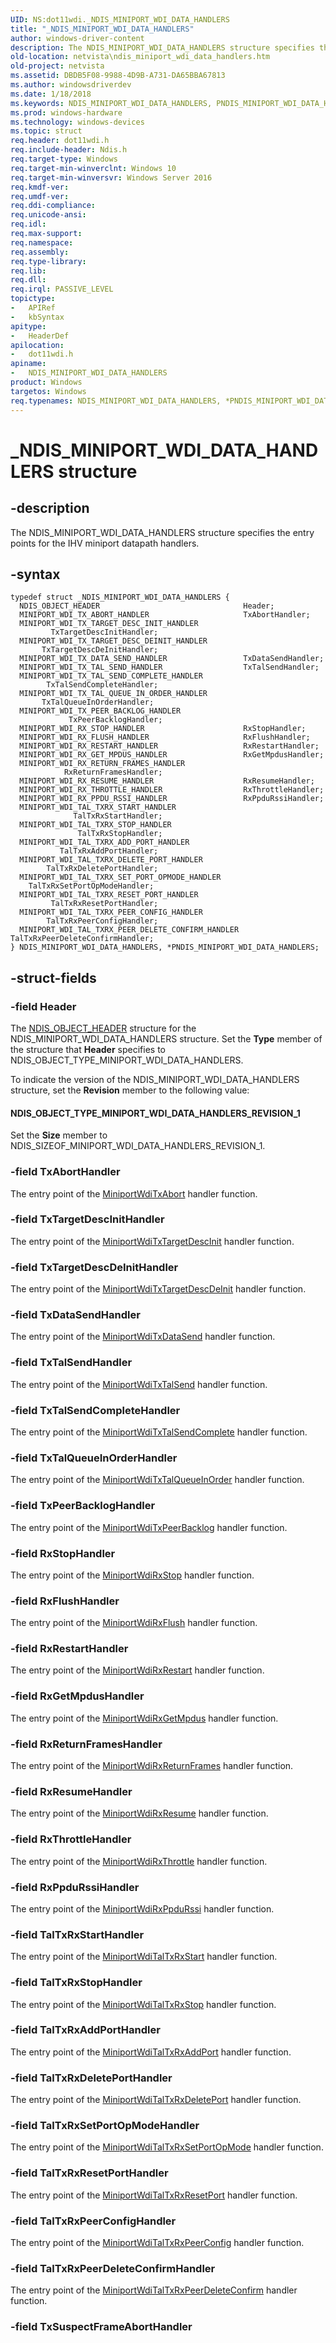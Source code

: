 ```yaml
---
UID: NS:dot11wdi._NDIS_MINIPORT_WDI_DATA_HANDLERS
title: "_NDIS_MINIPORT_WDI_DATA_HANDLERS"
author: windows-driver-content
description: The NDIS_MINIPORT_WDI_DATA_HANDLERS structure specifies the entry points for the IHV miniport datapath handlers.
old-location: netvista\ndis_miniport_wdi_data_handlers.htm
old-project: netvista
ms.assetid: DBDB5F08-9988-4D9B-A731-DA65BBA67813
ms.author: windowsdriverdev
ms.date: 1/18/2018
ms.keywords: NDIS_MINIPORT_WDI_DATA_HANDLERS, PNDIS_MINIPORT_WDI_DATA_HANDLERS structure pointer [Network Drivers Starting with Windows Vista], PNDIS_MINIPORT_WDI_DATA_HANDLERS, NDIS_MINIPORT_WDI_DATA_HANDLERS structure [Network Drivers Starting with Windows Vista], netvista.ndis_miniport_wdi_data_handlers, _NDIS_MINIPORT_WDI_DATA_HANDLERS, *PNDIS_MINIPORT_WDI_DATA_HANDLERS, dot11wdi/PNDIS_MINIPORT_WDI_DATA_HANDLERS, dot11wdi/NDIS_MINIPORT_WDI_DATA_HANDLERS
ms.prod: windows-hardware
ms.technology: windows-devices
ms.topic: struct
req.header: dot11wdi.h
req.include-header: Ndis.h
req.target-type: Windows
req.target-min-winverclnt: Windows 10
req.target-min-winversvr: Windows Server 2016
req.kmdf-ver: 
req.umdf-ver: 
req.ddi-compliance: 
req.unicode-ansi: 
req.idl: 
req.max-support: 
req.namespace: 
req.assembly: 
req.type-library: 
req.lib: 
req.dll: 
req.irql: PASSIVE_LEVEL
topictype:
-	APIRef
-	kbSyntax
apitype:
-	HeaderDef
apilocation:
-	dot11wdi.h
apiname:
-	NDIS_MINIPORT_WDI_DATA_HANDLERS
product: Windows
targetos: Windows
req.typenames: NDIS_MINIPORT_WDI_DATA_HANDLERS, *PNDIS_MINIPORT_WDI_DATA_HANDLERS
---
```


# _NDIS_MINIPORT_WDI_DATA_HANDLERS structure


## -description


The NDIS_MINIPORT_WDI_DATA_HANDLERS structure specifies the entry points for the IHV miniport datapath handlers.


## -syntax


````
typedef struct _NDIS_MINIPORT_WDI_DATA_HANDLERS {
  NDIS_OBJECT_HEADER                                Header;
  MINIPORT_WDI_TX_ABORT_HANDLER                     TxAbortHandler;
  MINIPORT_WDI_TX_TARGET_DESC_INIT_HANDLER          TxTargetDescInitHandler;
  MINIPORT_WDI_TX_TARGET_DESC_DEINIT_HANDLER        TxTargetDescDeInitHandler;
  MINIPORT_WDI_TX_DATA_SEND_HANDLER                 TxDataSendHandler;
  MINIPORT_WDI_TX_TAL_SEND_HANDLER                  TxTalSendHandler;
  MINIPORT_WDI_TX_TAL_SEND_COMPLETE_HANDLER         TxTalSendCompleteHandler;
  MINIPORT_WDI_TX_TAL_QUEUE_IN_ORDER_HANDLER        TxTalQueueInOrderHandler;
  MINIPORT_WDI_TX_PEER_BACKLOG_HANDLER              TxPeerBacklogHandler;
  MINIPORT_WDI_RX_STOP_HANDLER                      RxStopHandler;
  MINIPORT_WDI_RX_FLUSH_HANDLER                     RxFlushHandler;
  MINIPORT_WDI_RX_RESTART_HANDLER                   RxRestartHandler;
  MINIPORT_WDI_RX_GET_MPDUS_HANDLER                 RxGetMpdusHandler;
  MINIPORT_WDI_RX_RETURN_FRAMES_HANDLER             RxReturnFramesHandler;
  MINIPORT_WDI_RX_RESUME_HANDLER                    RxResumeHandler;
  MINIPORT_WDI_RX_THROTTLE_HANDLER                  RxThrottleHandler;
  MINIPORT_WDI_RX_PPDU_RSSI_HANDLER                 RxPpduRssiHandler;
  MINIPORT_WDI_TAL_TXRX_START_HANDLER               TalTxRxStartHandler;
  MINIPORT_WDI_TAL_TXRX_STOP_HANDLER                TalTxRxStopHandler;
  MINIPORT_WDI_TAL_TXRX_ADD_PORT_HANDLER            TalTxRxAddPortHandler;
  MINIPORT_WDI_TAL_TXRX_DELETE_PORT_HANDLER         TalTxRxDeletePortHandler;
  MINIPORT_WDI_TAL_TXRX_SET_PORT_OPMODE_HANDLER     TalTxRxSetPortOpModeHandler;
  MINIPORT_WDI_TAL_TXRX_RESET_PORT_HANDLER          TalTxRxResetPortHandler;
  MINIPORT_WDI_TAL_TXRX_PEER_CONFIG_HANDLER         TalTxRxPeerConfigHandler;
  MINIPORT_WDI_TAL_TXRX_PEER_DELETE_CONFIRM_HANDLER TalTxRxPeerDeleteConfirmHandler;
} NDIS_MINIPORT_WDI_DATA_HANDLERS, *PNDIS_MINIPORT_WDI_DATA_HANDLERS;
````


## -struct-fields




### -field Header

The 
     <a href="..\ntddndis\ns-ntddndis-_ndis_object_header.md">NDIS_OBJECT_HEADER</a> structure for the
     NDIS_MINIPORT_WDI_DATA_HANDLERS structure. Set the 
     <b>Type</b> member of the structure that 
     <b>Header</b> specifies to NDIS_OBJECT_TYPE_MINIPORT_WDI_DATA_HANDLERS.
     

To indicate the version of the NDIS_MINIPORT_WDI_DATA_HANDLERS structure, set the 
     <b>Revision</b> member to the following value:




#### NDIS_OBJECT_TYPE_MINIPORT_WDI_DATA_HANDLERS_REVISION_1

Set the 
        <b>Size</b> member to NDIS_SIZEOF_MINIPORT_WDI_DATA_HANDLERS_REVISION_1.


### -field TxAbortHandler

The entry point of the <a href="..\dot11wdi\nc-dot11wdi-miniport_wdi_tx_abort.md">MiniportWdiTxAbort</a> handler function.


### -field TxTargetDescInitHandler

The entry point of the <a href="..\dot11wdi\nc-dot11wdi-miniport_wdi_tx_target_desc_init.md">MiniportWdiTxTargetDescInit</a> handler function.


### -field TxTargetDescDeInitHandler

The entry point of the <a href="..\dot11wdi\nc-dot11wdi-miniport_wdi_tx_target_desc_deinit.md">MiniportWdiTxTargetDescDeInit</a> handler function.


### -field TxDataSendHandler

The entry point of the <a href="..\dot11wdi\nc-dot11wdi-miniport_wdi_tx_data_send.md">MiniportWdiTxDataSend</a> handler function.


### -field TxTalSendHandler

The entry point of the <a href="..\dot11wdi\nc-dot11wdi-miniport_wdi_tx_tal_send.md">MiniportWdiTxTalSend</a> handler function.


### -field TxTalSendCompleteHandler

The entry point of the <a href="..\dot11wdi\nc-dot11wdi-miniport_wdi_tx_tal_send_complete.md">MiniportWdiTxTalSendComplete</a> handler function.


### -field TxTalQueueInOrderHandler

The entry point of the <a href="..\dot11wdi\nc-dot11wdi-miniport_wdi_tx_tal_queue_in_order.md">MiniportWdiTxTalQueueInOrder</a> handler function.


### -field TxPeerBacklogHandler

The entry point of the <a href="..\dot11wdi\nc-dot11wdi-miniport_wdi_tx_peer_backlog.md">MiniportWdiTxPeerBacklog</a> handler function.


### -field RxStopHandler

The entry point of the <a href="..\dot11wdi\nc-dot11wdi-miniport_wdi_rx_stop.md">MiniportWdiRxStop</a> handler function.


### -field RxFlushHandler

The entry point of the <a href="..\dot11wdi\nc-dot11wdi-miniport_wdi_rx_flush.md">MiniportWdiRxFlush</a> handler function.


### -field RxRestartHandler

The entry point of the <a href="..\dot11wdi\nc-dot11wdi-miniport_wdi_rx_restart.md">MiniportWdiRxRestart</a> handler function.


### -field RxGetMpdusHandler

The entry point of the <a href="..\dot11wdi\nc-dot11wdi-miniport_wdi_rx_get_mpdus.md">MiniportWdiRxGetMpdus</a> handler function.


### -field RxReturnFramesHandler

The entry point of the <a href="..\dot11wdi\nc-dot11wdi-miniport_wdi_rx_return_frames.md">MiniportWdiRxReturnFrames</a> handler function.


### -field RxResumeHandler

The entry point of the <a href="..\dot11wdi\nc-dot11wdi-miniport_wdi_rx_resume.md">MiniportWdiRxResume</a> handler function.


### -field RxThrottleHandler

The entry point of the <a href="..\dot11wdi\nc-dot11wdi-miniport_wdi_rx_throttle.md">MiniportWdiRxThrottle</a> handler function.


### -field RxPpduRssiHandler

The entry point of the <a href="..\dot11wdi\nc-dot11wdi-miniport_wdi_rx_ppdu_rssi.md">MiniportWdiRxPpduRssi</a> handler function.


### -field TalTxRxStartHandler

The entry point of the <a href="..\dot11wdi\nc-dot11wdi-miniport_wdi_tal_txrx_start.md">MiniportWdiTalTxRxStart</a> handler function.


### -field TalTxRxStopHandler

The entry point of the <a href="..\dot11wdi\nc-dot11wdi-miniport_wdi_tal_txrx_stop.md">MiniportWdiTalTxRxStop</a> handler function.


### -field TalTxRxAddPortHandler

The entry point of the <a href="..\dot11wdi\nc-dot11wdi-miniport_wdi_tal_txrx_add_port.md">MiniportWdiTalTxRxAddPort</a> handler function.


### -field TalTxRxDeletePortHandler

The entry point of the <a href="..\dot11wdi\nc-dot11wdi-miniport_wdi_tal_txrx_delete_port.md">MiniportWdiTalTxRxDeletePort</a> handler function.


### -field TalTxRxSetPortOpModeHandler

The entry point of the <a href="..\dot11wdi\nc-dot11wdi-miniport_wdi_tal_txrx_set_port_opmode.md">MiniportWdiTalTxRxSetPortOpMode</a> handler function.


### -field TalTxRxResetPortHandler

The entry point of the <a href="..\dot11wdi\nc-dot11wdi-miniport_wdi_tal_txrx_reset_port.md">MiniportWdiTalTxRxResetPort</a> handler function.


### -field TalTxRxPeerConfigHandler

The entry point of the <a href="..\dot11wdi\nc-dot11wdi-miniport_wdi_tal_txrx_peer_config.md">MiniportWdiTalTxRxPeerConfig</a> handler function.


### -field TalTxRxPeerDeleteConfirmHandler

The entry point of the <a href="..\dot11wdi\nc-dot11wdi-miniport_wdi_tal_txrx_peer_delete_confirm.md">MiniportWdiTalTxRxPeerDeleteConfirm</a> handler function.


### -field TxSuspectFrameAbortHandler

 


